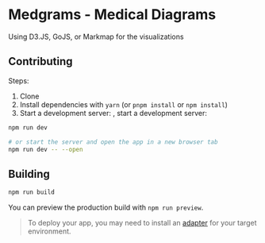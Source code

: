 # Medgrams - Medical Diagrams
Using D3.JS, GoJS, or Markmap for the visualizations


## Contributing

Steps:
1. Clone
2. Install dependencies with `yarn` (or `pnpm install` or `npm install`)
3. Start a development server: , start a development server:

```bash
npm run dev

# or start the server and open the app in a new browser tab
npm run dev -- --open
```

## Building

```bash
npm run build
```

You can preview the production build with `npm run preview`.

> To deploy your app, you may need to install an [adapter](https://kit.svelte.dev/docs/adapters) for your target environment.
